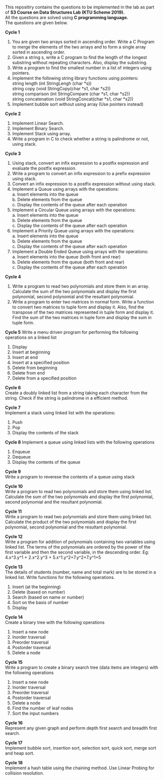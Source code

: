 This repositiry contains the questions to be implemented in the lab as part of **S3 Course on Data Structures Lab (KTU Scheme 2019).**  
All the questions are solved using **C programming language.**  
The questions are given below.  

**Cycle 1**  
1. You are given two arrays sorted in ascending order. Write a C Program to merge the elements of the two arrays and to form a single array sorted in ascending order.  
2. Given a string s, write a C program to find the length of the longest substring without repeating characters. Also, display the substring.  
3. Write a program to find the smallest number in a list of integers using pointers.  
4. Implement the following string library functions using pointers:  
                           string length (int StringLengh (char *s))  
                           string copy (void StringCopy(char *s1, char *s2))  
                           string comparison (int StringCompare (char *s1, char *s2))  
                           string concatenation (void StringConcat(char *s1, char *s2))  
5. Implement bubble sort without using array (Use pointers instead)  

**Cycle 2**  
1. Implement Linear Search.  
2. Implement Binary Search.  
3. Implement Stack using array.  
4. Write a program in C to check whether a string is palindrome or not, using stack.

**Cycle 3**  
1.	Using stack, convert an infix expression to a postfix expression and evaluate the postfix expression.  
2.	Write a program to convert an infix expression to a prefix expression using stack.  
3.	Convert an infix expression to a postfix expression without using stack.  
4.	Implement a Queue using arrays with the operations:  
             a.	Insert elements into the queue  
             b.	Delete elements from the queue  
             c.	Display the contents of the queue after each operation  
5.	Implement a Circular Queue using arrays with the operations:  
            a.	Insert elements into the queue  
            b.	Delete elements from the queue  
            c.	Display the contents of the queue after each operation  
6.	Implement a Priority Queue using arrays with the operations:  
            a.	Insert elements into the queue  
            b.	Delete elements from the queue  
            c.	Display the contents of the queue after each operation  
7.	Implement a Double Ended Queue using arrays with the operations:  
           a.	Insert elements into the queue (both front and rear)  
           b.	Delete elements from the queue (both front and rear)  
           c.	Display the contents of the queue after each operation  

**Cycle 4**
1. Write a program to read two polynomials and store them in an array. Calculate the sum of the two polynomials and display the first polynomial, second polynomial and the resultant polynomial.  
2. Write a program to enter two matrices in normal form. Write a function to convert two matrices to tuple form and display it. Also, find the transpose of the two matrices represented in tuple form and display it. Find the sum of the two matrices in tuple form and display the sum in tuple form.  

**Cycle 5**
Write a menu driven program for performing the following operations on a linked list  
1. Display  
2. Insert at beginning  
3. Insert at end  
4. Insert at a specified position  
5. Delete from beginning  
6. Delete from end  
7. Delete from a specified position

**Cycle 6**  
Create a doubly linked list from a string taking each character from the string. Check if the string is palindrome in a efficient method.   

**Cycle 7**  
Implement a stack using linked list with the operations:  
1. Push   
2. Pop  
3. Display the contents of the stack

**Cycle 8**
Implement a queue using linked lists with the following operations  
1. Enqueue  
2. Dequeue  
3. Display the contents of the queue

**Cycle 9**  
Write a program to reverese the contents of a queue using stack  

**Cycle 10**  
Write a program to read two polynomials and store them using linked list. Calculate the sum of the two polynomials and display the first polynomial, second polynomial and the resultant polynomial.  

**Cycle 11**  
Write a program to read two polynomials and store them using linked list. Calculate the product of the two polynomials and display the first polynomial, second polynomial and the resultant polynomial.  

**Cycle 12**  
Write a program for addition of polynomials containing two variables using linked list. The terms of the polynomials are ordered by the power of the first variable and then the second variable, in the descending order. Eg: 4.x^3.y^1 + 2.x^2.y^3 + 5.x^1.y^2+7.y^2+7.y^1+5  

**Cycle 13**  
The details of students (number, name and total mark) are to be stored in a linked list. Write functions for the following operations.   
1. Insert (at the beginning)  
2. Delete (based on number)  
3. Search (based on name or number)  
4. Sort on the basis of number  
5. Display

**Cycle 14**  
Create a binary tree with the following operations  
1. Insert a new node  
2. Inorder traversal  
3. Preorder traversal  
4. Postorder traversal  
5. Delete a node

**Cycle 15**  
Write a program to create a binary search tree (data items are integers) with the following operations  
1. Insert a new node  
2. Inorder traversal  
3. Preorder traversal  
4. Postorder traversal  
5. Delete a node  
6. Find the number of leaf nodes  
7. Sort the input numbers

**Cycle 16**  
Represent any given graph and perform depth first search and breadth first search.  

**Cycle 17**  
Implement bubble sort, insertion sort, selection sort, quick sort, merge sort and heap sort.  

**Cycle 18**  
Implement a hash table using the chaining method. Use Linear Probing for collision resolution.  
